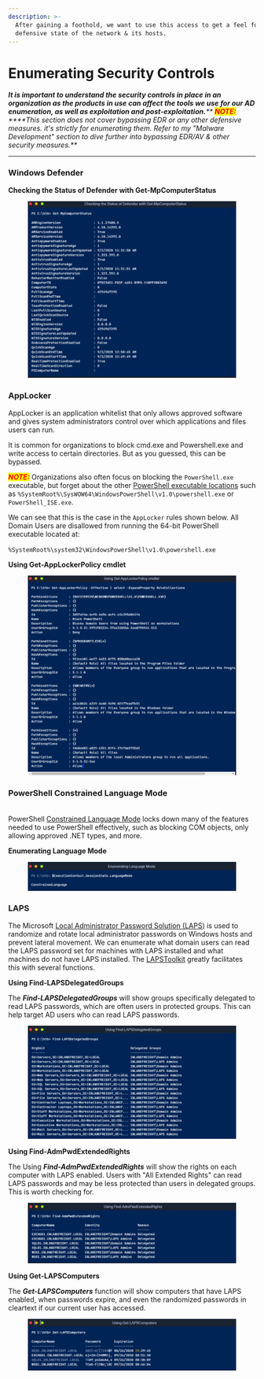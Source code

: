 ```yaml
---
description: >-
  After gaining a foothold, we want to use this access to get a feel for the
  defensive state of the network & its hosts.
---
```


# Enumerating Security Controls

_**It is important to understand the security controls in place in an organization as the products in use can affect the tools we use for our AD enumeration, as well as exploitation and post-exploitation.**** **<mark style="color:red;">**NOTE:**</mark>** ****This section does not cover bypassing EDR or any other defensive measures. it's strictly for enumerating them.  Refer to my "Malware Development" section to dive further into bypassing EDR/AV & other security measures.**_



***



### Windows Defender

**Checking the Status of Defender with Get-MpComputerStatus**

<figure><img src="../../.gitbook/assets/Screenshot 2023-09-20 123147.png" alt=""><figcaption></figcaption></figure>



### AppLocker

AppLocker is an application whitelist that only allows approved software and gives system administrators control over which applications and files users can run.&#x20;

It is common for organizations to block cmd.exe and Powershell.exe and write access to certain directories. But as you guessed, this can be bypassed.

_<mark style="color:red;">**NOTE:**</mark>_ Organizations also often focus on blocking the `PowerShell.exe` executable, but forget about the other [PowerShell executable locations](https://www.powershelladmin.com/wiki/PowerShell\_Executables\_File\_System\_Locations) such as `%SystemRoot%\SysWOW64\WindowsPowerShell\v1.0\powershell.exe` or `PowerShell_ISE.exe`.&#x20;

We can see that this is the case in the `AppLocker` rules shown below. All Domain Users are disallowed from running the 64-bit PowerShell executable located at:

`%SystemRoot%\system32\WindowsPowerShell\v1.0\powershell.exe`

**Using Get-AppLockerPolicy cmdlet**

<figure><img src="../../.gitbook/assets/Screenshot 2023-09-20 123556.png" alt=""><figcaption></figcaption></figure>

### PowerShell Constrained Language Mode

\
PowerShell [Constrained Language Mode](https://devblogs.microsoft.com/powershell/powershell-constrained-language-mode/) locks down many of the features needed to use PowerShell effectively, such as blocking COM objects, only allowing approved .NET types, and more.&#x20;

**Enumerating Language Mode**

<figure><img src="../../.gitbook/assets/Screenshot 2023-09-20 123929.png" alt=""><figcaption></figcaption></figure>

### LAPS

The Microsoft [Local Administrator Password Solution (LAPS)](https://www.microsoft.com/en-us/download/details.aspx?id=46899) is used to randomize and rotate local administrator passwords on Windows hosts and prevent lateral movement.  We can enumerate what domain users can read the LAPS password set for machines with LAPS installed and what machines do not have LAPS installed. The [LAPSToolkit](https://github.com/leoloobeek/LAPSToolkit) greatly facilitates this with several functions.

**Using Find-LAPSDelegatedGroups**

The _**Find-LAPSDelegatedGroups**_ will show groups specifically delegated to read LAPS passwords, which are often users in protected groups. This can help target AD users who can read LAPS passwords.

<figure><img src="../../.gitbook/assets/Screenshot 2023-09-20 124049.png" alt=""><figcaption></figcaption></figure>

**Using Find-AdmPwdExtendedRights**

The Using _**Find-AdmPwdExtendedRights**_ will show the rights on each computer with LAPS enabled. Users with "All Extended Rights" can read LAPS passwords and may be less protected than users in delegated groups. This is worth checking for.

<figure><img src="../../.gitbook/assets/Screenshot 2023-09-20 124240.png" alt=""><figcaption></figcaption></figure>

**Using Get-LAPSComputers**

&#x20; The _**Get-LAPSComputers**_ function will show computers that have LAPS enabled, when passwords expire, and even the randomized passwords in cleartext if our current user has accessed.



<figure><img src="../../.gitbook/assets/Screenshot 2023-09-20 124438.png" alt=""><figcaption></figcaption></figure>
